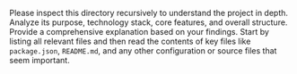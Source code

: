 Please inspect this directory recursively to understand the project in depth. Analyze its purpose, technology stack, core features, and overall structure. Provide a comprehensive explanation based on your findings. Start by listing all relevant files and then read the contents of key files like `package.json`, `README.md`, and any other configuration or source files that seem important.